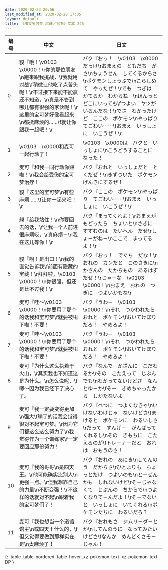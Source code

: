 ```yaml
---
date: 2020-02-23 20:56
last_modified_at: 2020-02-28 17:05
layout: default
title: 《精灵宝可梦 珍珠／钻石》文本 245
---
```

| 编号 | 中文 | 日文 |
| ---- | ---- | ---- |
| 0 | 貘『哦！\v0103　\x0000！\r你的那位朋友\n跑来跟我挑战，\f我就用对战\f稍微让他吃了点苦头呢！\r不过接下来能不能赢还不知道，\n真是不管到哪儿都有很强的家伙呢！\r这里的宝可梦好像看起来\n都挺麻烦的……\f就让你跟我一起吧！\r | バク『おっ！　\v0103　\x0000だっけ\rおまえの　ともだち　がさ\nちょうせん　してくるからさ\rポケモンしょうぶで\nこらしめて　やったぜ！\rでも　つぎは　かてるか　わからね－\nほんっと　どこにいっても\fつよい　ヤツが　いるんだな！\rでさ　わかったけど　ここの　ポケモン\nやっぱり　てごわい⋯⋯\fおまえ　いっしょに　いこうぜ！\r |
| 1 | \v0103　\x0000和麦可一起行动了！ | \v0103　\x0000は　バクと　いっしょに\nこうどうすることに　なった！ |
| 2 | 麦可『和我一同行动你赚啦！\n我会给受伤的宝可梦治疗！ | バク『おれと　いっしょだと　とくだぜ！\nきずついた　ポケモン　げんきにするぜ！ |
| 3 | 貘『这里的宝可梦\n有些麻烦……\f让你一起来吧！\r | バク『ここの　ポケモン\nやっぱり　てごわい⋯⋯\fおまえ　いっしょに　いこうぜ！\r |
| 4 | 貘『给我站住！\n你要回去的话，\f让我一个人前进很麻烦哎，\r真麻烦－\n我在这儿等你！\r | バク『まってくれよ！\rおまえが　もどったら　ちょいと\nさきに　すすむのは　たいへん　だぜ\rしょ－がね－\nここで　まってるよ！\r |
| 5 | 貘『啊！是出口！\n我的直觉告诉我\f前面有隐藏的宝藏！\r拜拜啦，\v0103　\x0000！\n你很强，但还是比不过我！\r | バク『おっ！　でぐち　だな！\rおれの　カンだと　このさきに\nかざんの　たからもの　あるはずだぜ！\rじゃ－な　\v0103　\x0000！\nおまえ　おれの　つぎに　つよいかもな\r |
| 6 | 麦可『哇～\v0103　\x0000！\n你要用了那个的话我和宝可梦\f就要被甩下啦！不要！ | バク『うわ－　\v0103　\x0000！\nそれ　つかわれたら　おれと　ポケモン\fおいてけぼり　だろ！　やめろよ！ |
| 7 | 麦可『哇～\v0103　\x0000！\n你要用了那个的话我和宝可梦\f就要被甩下啦！不要！ | バク『うわ－　\v0103　\x0000！\nそれ　つかわれたら　おれと　ポケモン\fおいてけぼり　だろ！　やめろよ！ |
| 8 | 麦可『为什么这么执着于火山，\r其实我也不知道这是为什么。\n怎么说呢，\f嗯～因为我已经下了决心了。 | バク『なんで　かざんに　こだわるか\rその　こたえって　じぶんでも\nわかってないけどさ　なんとゆ－か\fそ－　きめちゃったから　しかたないよ |
| 9 | 麦可『我一定要变得更加\n强大\f输了的话我会觉得很对不起宝可梦。\r因为它们都这么这么努力了\n我觉得作为一个训练家\f一定要回应那份努力！ | バク『べつに　つよくなきゃ\nいけないわけじゃ　ないけどさ\fまけると　ポケモンに　わるいしさ\rだって　すんげ－　がんばってくれるし\nその　きもちに　こたえるのが\fトレ－ナ－だと　おれは　おもうのさ！ |
| 10 | 麦可『我的哥哥\n是四天王。\r他可能确实比别人\n更强一点。\r但我想靠自己的力量\n不断变强！\r不这样的话就对不起\n跟着我的宝可梦们了！ | バク『おれの　あにき\nしてんのう　だからさ\rひとよりも　ちょっとだけ　つよいのも\nと－ぜんかも　しれないけど\rそ－じゃなくて　じぶんの　ちからで\nつよくなりて－んだよ！\rそ－でないと　いっしょに　いてくれる\nポケモンたちに　わるいだろ？ |
| 11 | 麦可『我也想当一个道馆馆主\n或四天王什么的，\f但又觉得要做到那样实在是\n太麻烦了！ | バク『おれもさ　ジムリ－ダ－とか\nしてんのうに　なってみたいけどさ\fなんか　めんどくさそ－　じゃん！ |
{: .table .table-bordered .table-hover .xz-pokemon-text .xz-pokemon-text-DP }